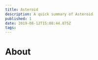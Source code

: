 ```yaml
---
title: Asteroid
description: A quick summary of Asteroid
published: 1
date: 2019-08-12T15:08:44.875Z
tags: 
---
```


# About